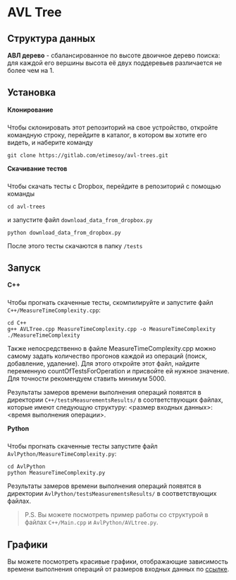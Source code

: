 # AVL Tree
**Структура данных**
-----
**АВЛ дерево** - сбалансированное по высоте двоичное дерево поиска: для каждой его вершины высота её двух поддеревьев различается не более чем на 1.

**Установка**
-----
**Клонирование**
###
Чтобы склонировать этот репозиторий на свое устройство, откройте командную строку, перейдите в каталог, в котором вы хотите его видеть, и наберите команду
```
git clone https://gitlab.com/etimesoy/avl-trees.git
```
**Скачивание тестов**
###
Чтобы скачать тесты с Dropbox, перейдите в репозиторий с помощью команды
```
cd avl-trees
```
и запустите файл `download_data_from_dropbox.py`
```
python download_data_from_dropbox.py
```
После этого тесты скачаются в папку `/tests`

**Запуск**
-----
**С++**
###
Чтобы прогнать скаченные тесты, скомпилируйте и запустите файл `C++/MeasureTimeComplexity.cpp`:
```
cd C++
g++ AVLTree.cpp MeasureTimeComplexity.cpp -o MeasureTimeComplexity
./MeasureTimeComplexity
```
Также непосредственно в файле MeasureTimeComplexity.cpp можно самому задать количество прогонов каждой из операций (поиск, добавление, удаление). Для этого откройте этот файл, найдите переменную countOfTestsForOperation и присвойте ей нужное значение. Для точности рекомендуем ставить минимум 5000.

Результаты замеров времени выполнения операций появятся в директории `C++/testsMeasurementsResults/` в соответствующих файлах, которые имеют следующую структуру: <размер входных данных>: <время выполнения операции>.

**Python**
###
Чтобы прогнать скаченные тесты запустите файл `AvlPython/MeasureTimeComplexity.py`:
```
cd AvlPython
python MeasureTimeComplexity.py
```
Результаты замеров времени выполнения операций появятся в директории `AvlPython/testsMeasurementsResults/` в соответствующих файлах.

> P.S. Вы можете посмотреть пример работы со структурой в файлах `C++/Main.cpp` и `AvlPython/AVLtree.py`.

**Графики**
-----
Вы можете посмотреть красивые графики, отображающие зависимость времени выполнения операций от размеров входных данных по [ссылке](https://docs.google.com/spreadsheets/d/18y4g3hgtcuOwFHHKmVB-YHMnh3D9U0hwcu6IyPxGyco/edit?usp=sharing).
